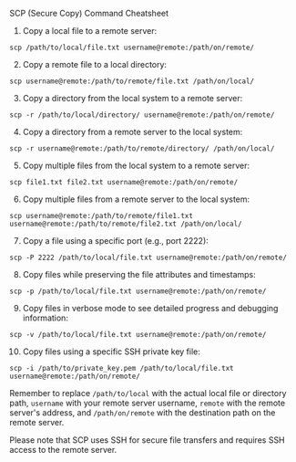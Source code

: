 
SCP (Secure Copy) Command Cheatsheet

1. Copy a local file to a remote server:
```
scp /path/to/local/file.txt username@remote:/path/on/remote/
```

2. Copy a remote file to a local directory:
```
scp username@remote:/path/to/remote/file.txt /path/on/local/
```

3. Copy a directory from the local system to a remote server:
```
scp -r /path/to/local/directory/ username@remote:/path/on/remote/
```

4. Copy a directory from a remote server to the local system:
```
scp -r username@remote:/path/to/remote/directory/ /path/on/local/
```

5. Copy multiple files from the local system to a remote server:
```
scp file1.txt file2.txt username@remote:/path/on/remote/
```

6. Copy multiple files from a remote server to the local system:
```
scp username@remote:/path/to/remote/file1.txt username@remote:/path/to/remote/file2.txt /path/on/local/
```

7. Copy a file using a specific port (e.g., port 2222):
```
scp -P 2222 /path/to/local/file.txt username@remote:/path/on/remote/
```

8. Copy files while preserving the file attributes and timestamps:
```
scp -p /path/to/local/file.txt username@remote:/path/on/remote/
```

9. Copy files in verbose mode to see detailed progress and debugging information:
```
scp -v /path/to/local/file.txt username@remote:/path/on/remote/
```

10. Copy files using a specific SSH private key file:
```
scp -i /path/to/private_key.pem /path/to/local/file.txt username@remote:/path/on/remote/
```

Remember to replace `/path/to/local` with the actual local file or directory path, `username` with your remote server username, `remote` with the remote server's address, and `/path/on/remote` with the destination path on the remote server.

Please note that SCP uses SSH for secure file transfers and requires SSH access to the remote server.
